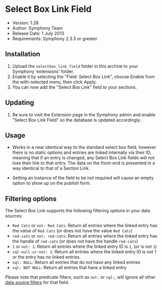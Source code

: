 # Select Box Link Field

- Version: 1.28
- Author: Symphony Team
- Release Date: 1 July 2013
- Requirements: Symphony 2.3.3 or greater

## Installation

1. Upload the `selectbox_link_field` folder in this archive to your Symphony 'extensions' folder.
2. Enable it by selecting the "Field: Select Box Link", choose Enable from the with-selected menu, then click Apply.
3. You can now add the "Select Box Link" field to your sections.

## Updating

1. Be sure to visit the Extension page in the Symphony admin and enable "Select Box Link Field" so the database is updated accordingly.

## Usage

- Works in a near identical way to the standard select box field, however there is no static options and entries are linked internally via their ID, meaning that if an entry is changed, any Select Box Link fields will not lose their link to that entry. The data on the front-end is presented in a way identical to that of a Section Link.

- Setting an instance of the field to be not required will cause an empty option to show up on the publish form.

## Filtering options

The Select Box Link supports the following filtering options in your data sources:

- `Red Cats` or `not: Red Cats`: Return all entries where the linked entry has the value of `Red Cats` (or does not have the value `Red Cats`)
- `red-cats` or `not: red-cats`: Return all entries where the linked entry has the handle of `red-cats` (or does not have the handle `red-cats`)
- `1` or `not: 1`: Return all entries where the linked entry ID is `1`, (or is not `1`)
- `sql-null-or-not: 1`: Return all entries where the linked entry ID is not 1 or the entry has no linked entries.
- `sql: NULL`: Return all entries that do not have any linked entries
- `sql: NOT NULL`: Return all entries that have a linked entry

Please note that predicate filters, such as `not:` or `sql:`, will ignore all other [data source filters](http://getsymphony.com/learn/concepts/view/data-source-filters/) for that field.